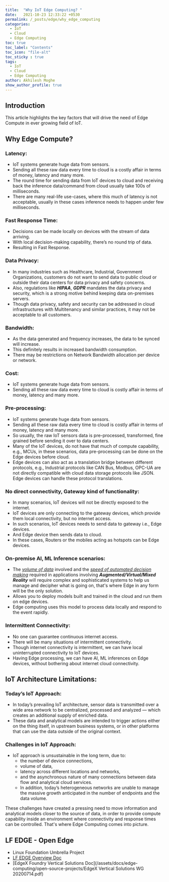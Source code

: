 ```yaml
---
title:  "Why IoT Edge Computing? "
date:   2021-10-23 12:33:22 +0530
permalink: /_posts/edge/why_edge_computing
categories:
  - IoT
  - Cloud
  - Edge Computing
toc: true
toc_label: "Contents"
toc_icon: "file-alt"
toc_sticky : true
tags:
  - IoT
  - Cloud
  - Edge Computing
author: Akhilesh Moghe
show_author_profile: true
---
```



## Introduction
This article highlights the key factors that will drive the need of Edge Compute in ever growing field of IoT.


## Why Edge Compute?
### Latency: 
* IoT systems generate huge data from sensors.
* Sending all these raw data every time to cloud is a costly affair in terms of money, latency and many more.
* The round time for sending data from IoT devices to cloud and receiving back the inference data/command from cloud usually take 100s of milliseconds.
* There are many real-life use-cases, where this much of latency is not acceptable, usually in these cases inference needs to happen under few milliseconds. 

### Fast Response Time: 
* Decisions can be made locally on devices with the stream of data arriving.
* With local decision-making capability, there’s no round trip of data.
* Resulting in Fast Response. 

### Data Privacy: 
* In many industries such as Healthcare, Industrial, Government Organizations, customers do not want to send data to public cloud or outside their data centers for data privacy and safety concerns.
* Also, regulations like __*HIPAA*__, __*GDPR*__ mandates the data privacy and security, which is a strong motive behind keeping data on-premises servers. 
* Though data privacy, safety and security can be addressed in cloud infrastructures with Multitenancy and similar practices, it may not be acceptable to all customers.

### Bandwidth:
* As the data generated and frequency increases, the data to be synced will increase.
* This definitely results in increased bandwidth consumption. 
* There may be restrictions on Network Bandwidth allocation per device or network. 

### Cost: 
* IoT systems generate huge data from sensors.
* Sending all these raw data every time to cloud is costly affair in terms of money, latency and many more. 

### Pre-processing: 
* IoT systems generate huge data from sensors.
* Sending all these raw data every time to cloud is costly affair in terms of money, latency and many more.
* So usually, the raw IoT sensors data is pre-processed, transformed, fine grained before sending it over to data centers.
* Many of the IoT devices, do not have that much of compute capability, e.g., MCUs, in these scenarios, data pre-processing can be done on the Edge devices before cloud.
* Edge devices can also act as a translation bridge between different protocols, e.g., Industrial protocols like CAN Bus, Modbus, OPC-UA are not directly compatible with cloud data storage protocols like JSON. Edge devices can handle these protocol translations.

### No direct connectivity, Gateway kind of functionality: 
* In many scenarios, IoT devices will not be directly exposed to the internet.
* IoT devices are only connecting to the gateway devices, which provide them local connectivity, but no internet access.
* In such scenarios, IoT devices needs to send data to gateway i.e., Edge devices.
* And Edge device then sends data to cloud.
* In these cases, Routers or the mobiles acting as hotspots can be Edge devices.

### On-premise AI, ML Inference scenarios:
* The *<u>volume of data</u>* involved and the *<u>speed of automated decision making</u>* required in applications involving __*Augmented/Virtual/Mixed Reality*__ will require complex and sophisticated systems to help us manage and decipher what is going on, that's where Edge in any form will be the only solution.
* Allows you to deploy models built and trained in the cloud and run them on edge devices.
* Edge computing uses this model to process data locally and respond to the event rapidly.

### Intermittent Connectivity:
* No one can guarantee continuous internet access.
* There will be many situations of intermittent connectivity.
* Though internet connectivity is intermittent, we can have local uninterrupted connectivity to IoT devices.
* Having Edge processing, we can have AI, ML inferences on Edge devices, without bothering about internet cloud connectivity.

 
## IoT Architecture Limitations:
### Today’s IoT Approach:
* In today’s prevailing IoT architecture, sensor data is transmitted over a wide area network to be centralized, processed and analyzed — which creates an additional supply of enriched data.
* These data and analytical models are intended to trigger actions either on the thing itself, in upstream business systems, or in other platforms that can use the data outside of the original context.

### Challenges in IoT Approach:
* IoT approach is unsustainable in the long term, due to:
  * the number of device connections,
  * volume of data,
  * latency across different locations and networks,
  * and the asynchronous nature of many connections between data flow and analytical cloud services.
  * In addition, today’s heterogeneous networks are unable to manage the massive growth anticipated in the number of endpoints and the data volume. 

These challenges have created a pressing need to move information and analytical models closer to the source of data, in order to provide compute capability inside an environment where connectivity and response times can be controlled.
That's where Edge Computing comes into picture.


## LF EDGE - Open Edge
- Linux Foundation Umbrella Project
- [LF EDGE Overview Doc](/assets/docs/edge-computing/open-source-projects/LF-Edge-web-July2021-1.pdf)
- [EdgeX Foundry Vertical Solutions Doc](/assets/docs/edge-computing/open-source-projects/EdgeX Vertical Solutions WG 20200714.pdf)


